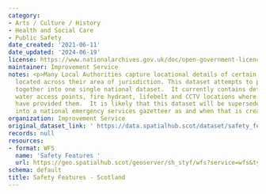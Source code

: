 ```yaml
---
category:
- Arts / Culture / History
- Health and Social Care
- Public Safety
date_created: '2021-06-11'
date_updated: '2024-06-19'
license: https://www.nationalarchives.gov.uk/doc/open-government-licence/version/3/
maintainer: Improvement Service
notes: <p>Many Local Authorities capture locational details of certain safety features
  located across their area of jurisdiction. This dataset attempts to pull those features
  together into one single national dataset.  It currently contains defibrillator,
  water access points, fire hydrant, lifebelt and CCTV locations where local authorities
  have provided them.  It is likely that this dataset will be superseded and/ or conflated
  into a national emergency services gazetteer as and when that is created.</p>
organization: Improvement Service
original_dataset_link: ' https://data.spatialhub.scot/dataset/safety_features-is'
records: null
resources:
- format: WFS
  name: 'Safety Features '
  url: https://geo.spatialhub.scot/geoserver/sh_styf/wfs?service=wfs&typeName=sh_styf:pub_styf
schema: default
title: Safety Features - Scotland
---
```

